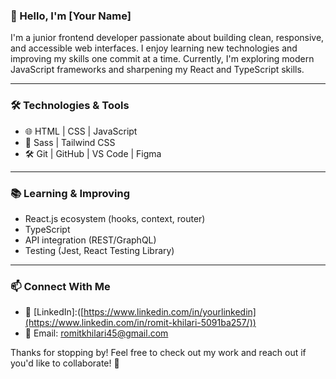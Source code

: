 ### 👋 Hello, I'm [Your Name]

I'm a junior frontend developer passionate about building clean, responsive, and accessible web interfaces. I enjoy learning new technologies and improving my skills one commit at a time. Currently, I'm exploring modern JavaScript frameworks and sharpening my React and TypeScript skills.

---

### 🛠️ Technologies & Tools

- 🌐 HTML | CSS | JavaScript 
- 🎨 Sass | Tailwind CSS
- 🛠️ Git | GitHub | VS Code | Figma

---

### 📚 Learning & Improving

- React.js ecosystem (hooks, context, router)
- TypeScript
- API integration (REST/GraphQL)
- Testing (Jest, React Testing Library)

---


### 📫 Connect With Me

- 💼 [LinkedIn]:([https://www.linkedin.com/in/yourlinkedin](https://www.linkedin.com/in/romit-khilari-5091ba257/))
- 💌 Email: romitkhilari45@gmail.com

Thanks for stopping by! Feel free to check out my work and reach out if you'd like to collaborate! 🚀
